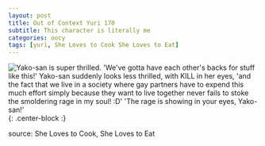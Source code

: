 ```yaml
---
layout: post
title: Out of Context Yuri 170
subtitle: This character is literally me
categories: oocy
tags: [yuri, She Loves to Cook She Loves to Eat]
---
```



![Yako-san is super thrilled. 'We've gotta have each other's backs for stuff like this!' Yako-san suddenly looks less thrilled, with KILL in her eyes, 'and the fact that we live in a society where gay partners have to expend this much effort simply because they want to live together never fails to stoke the smoldering rage in my soul! :D' 'The rage is showing in your eyes, Yako-san!'](https://imgur.com/KPD4752.png){: .center-block :}


source: She Loves to Cook, She Loves to Eat